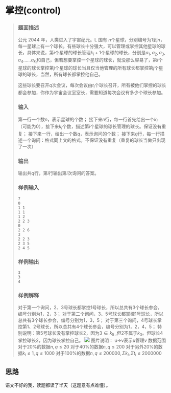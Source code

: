 # 掌控(control)
> ### 题面描述
> 公元 2044 年，人类进入了宇宙纪元。L 国有 $n$个星球，分别编号为1到$n$，每一星球上有一个球长。有些球长十分强大，可以管理或掌控其他星球的球长，具体来说，第$i$个星球的球长管理$k_i+1$个星球的球长，分别是$a_1,a_2,a_3,a_4$……$a_{k_i}$和自己，但若想要掌控一个星球的球长，就没那么容易了，第$i$个星球的球长掌控第$j$个星球的球长当且仅当他管理的所有球长都掌控第$j$个星球的球长，当然，所有球长都掌控他自己。
>
> 这些球长要召开$q$次会议，每次会议由$t_i$个球长召开，所有被他们掌控的球长都会参加，你作为宇宙会议室室长，需要知道每次会议有多少个球长参加。
> ### 输入
> 第一行一个数$n$，表示星球的个数；
> 接下来$n$行，每一行首先给出一个$k_i$（可能为0），接下来$k_i$个数，描述第$i$个星球的球长管理的球长。保证没有重复；
> 接下来一行，给出一个数$q$，表示询问的个数；
> 接下来$q$行，每一行描述一个询问：格式同上文的格式。不保证没有重复（重复的球长当做只出现了一次）
>
> ### 输出
> 输出共$q$行，第$i$行输出第$i$次询问的答案。
> ### 样例输入
>
> ```
> 7
> 0
> 1 1
> 1 1
> 1 2
> 2 2 3
> 0
> 2 2 6
> 3
> 2 2 3
> 2 3 5
> 2 4 5
> ```
>
> ### 样例输出
>
> ```
> 3
> 3
> 4
> ```
>
> ### 样例解释
> 对于第一个询问，2、3号球长都掌控1号球长，所以总共有3个球长参会，编号分别为1，2，3；
> 对于第二个询问，3、5号球长都掌控1号球长，所以总共有3个球长参会，编号分别为1，3，5；
> 对于第三个询问，4号球长掌控第1、2号球长，所以总共有4个球长参会，编号分别为1，2，4，5；
> 特别说明：第5号球长没有掌控球长2，因为$3\in k_5$ ,但2不属于$k_3$。但球长4掌控球长2，因为球长掌控自己。
> ![](https://img-blog.csdnimg.cn/img_convert/0545ae7277461e8797796fca3673ac79.png)
> 图片说明： u->v表示$u$管理$v$
> 数据范围
> 对于$20\%$的数据$n,q\leqslant20$
> 对于$40\%$的数据$n,q\leqslant200$
> 对于另外$20\%$的数据$k_i\leqslant1,q\leqslant1000$
> 对于$100\%$的数据$n,q\leqslant200000, \Sigma k_i,\Sigma t_i\leqslant2000000$

## 思路

语文不好的我，读题都读了半天（这题意有点难懂）。